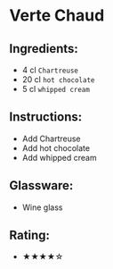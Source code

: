# Verte Chaud

## Ingredients:
- 4 cl `Chartreuse`
- 20 cl `hot chocolate`
- 5 cl `whipped cream`

## Instructions:
- Add Chartreuse
- Add hot chocolate
- Add whipped cream

## Glassware:
- Wine glass

## Rating:
- ★★★★☆